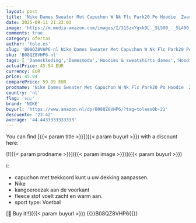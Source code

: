 ```yaml
---
layout: post
title: 'Nike Dames Sweater Met Capuchon W Nk Flc Park20 Po Hoodie  Zwart/Wit/Wit  CW6957-010  S'
date: 2025-09-11 21:23:03
image: 'https://m.media-amazon.com/images/I/31SzxYgxk9L._SL500_._SL400_.jpg'
comments: true
category: ofertas
author: 'tole.es'
slug: 'B08QZ8VHP6-nl Nike Dames Sweater Met Capuchon W Nk Flc Park20 Po Hoodie...'
sku: 'B08QZ8VHP6-nl'
tags: [ 'Dameskleding','Damesmode','Hoodies & sweatshirts dames','Hoodies dames','Kleding, schoenen & sieraden','Kleding, schoenen en sieraden','nike','🇳🇱', ]
actualPrice: 45.94 EUR
currency: EUR
price: 45.94
comparePrice: 59.99 EUR
prodname: 'Nike Dames Sweater Met Capuchon W Nk Flc Park20 Po Hoodie  Zwart/Wit/Wit  CW6957-010  S'
country: 'nl'
flag: '🇳🇱'
brand: 'NIKE'
buyurl: 'https://www.amazon.nl/dp/B08QZ8VHP6/?tag=tolees0b-21'
descuento: '23.42'
average: '44.4433333333333'
---
```


You can find [{{< param title >}}]({{< param buyurl >}}) with a discount here:

[![{{< param prodname >}}]({{< param image >}})]({{< param buyurl >}})

ℹ️:

- capuchon met trekkoord kunt u uw dekking aanpassen.
- Nike
- kangoeroezak aan de voorkant
- fleece stof voelt zacht en warm aan.
- sport type: Voetbal

[🛒 Buy it!!]({{< param buyurl >}})
{{<world>}}B08QZ8VHP6{{</world>}}
